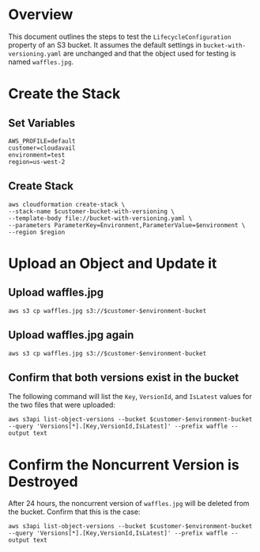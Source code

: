 # Overview

This document outlines the steps to test the `LifecycleConfiguration` property of
an S3 bucket. It assumes the default settings in `bucket-with-versioning.yaml`
are unchanged and that the object used for testing is named `waffles.jpg`.

# Create the Stack

## Set Variables

```
AWS_PROFILE=default
customer=cloudavail
environment=test
region=us-west-2
```

## Create Stack

```
aws cloudformation create-stack \
--stack-name $customer-bucket-with-versioning \
--template-body file://bucket-with-versioning.yaml \
--parameters ParameterKey=Environment,ParameterValue=$environment \
--region $region
```

# Upload an Object and Update it

## Upload waffles.jpg

```
aws s3 cp waffles.jpg s3://$customer-$environment-bucket
```

## Upload waffles.jpg again

```
aws s3 cp waffles.jpg s3://$customer-$environment-bucket
```

## Confirm that both versions exist in the bucket

The following command will list the `Key`, `VersionId`, and `IsLatest` values for the two files that were uploaded:

```
aws s3api list-object-versions --bucket $customer-$environment-bucket --query 'Versions[*].[Key,VersionId,IsLatest]' --prefix waffle --output text
```

# Confirm the Noncurrent Version is Destroyed

After 24 hours, the noncurrent version of `waffles.jpg` will be deleted from the bucket. Confirm that this is the case:

```
aws s3api list-object-versions --bucket $customer-$environment-bucket --query 'Versions[*].[Key,VersionId,IsLatest]' --prefix waffle --output text
```
